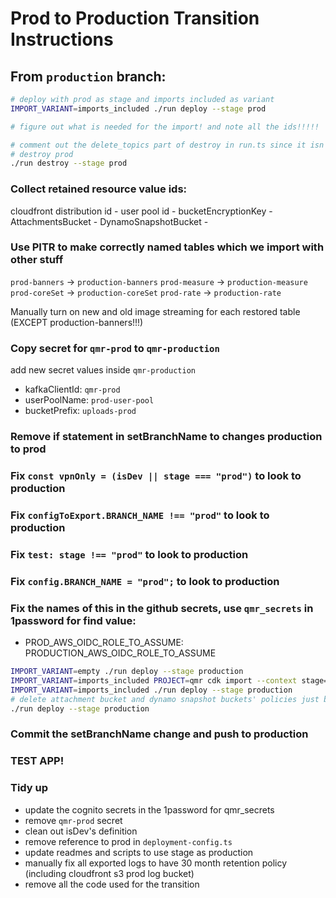 # Prod to Production Transition Instructions

## From `production` branch:

```sh
# deploy with prod as stage and imports included as variant
IMPORT_VARIANT=imports_included ./run deploy --stage prod

# figure out what is needed for the import! and note all the ids!!!!!

# comment out the delete_topics part of destroy in run.ts since it isn't going to exist for prod/production
# destroy prod
./run destroy --stage prod
```

### Collect retained resource value ids:

cloudfront distribution id -
user pool id -
bucketEncryptionKey -
AttachmentsBucket -
DynamoSnapshotBucket -

### Use PITR to make correctly named tables which we import with other stuff

`prod-banners` -> `production-banners`
`prod-measure` -> `production-measure`
`prod-coreSet` -> `production-coreSet`
`prod-rate` -> `production-rate`

Manually turn on new and old image streaming for each restored table (EXCEPT production-banners!!!)

### Copy secret for `qmr-prod` to `qmr-production`

add new secret values inside `qmr-production`

- kafkaClientId: `qmr-prod`
- userPoolName: `prod-user-pool`
- bucketPrefix: `uploads-prod`

### Remove if statement in setBranchName to changes production to prod

### Fix `const vpnOnly = (isDev || stage === "prod")` to look to production

### Fix `configToExport.BRANCH_NAME !== "prod"` to look to production

### Fix `test: stage !== "prod"` to look to production

### Fix `config.BRANCH_NAME = "prod";` to look to production

### Fix the names of this in the github secrets, use `qmr_secrets` in 1password for find value:

- PROD_AWS_OIDC_ROLE_TO_ASSUME: PRODUCTION_AWS_OIDC_ROLE_TO_ASSUME

```sh
IMPORT_VARIANT=empty ./run deploy --stage production
IMPORT_VARIANT=imports_included PROJECT=qmr cdk import --context stage=production --force
IMPORT_VARIANT=imports_included ./run deploy --stage production
# delete attachment bucket and dynamo snapshot buckets' policies just before deploying
./run deploy --stage production
```

### Commit the setBranchName change and push to production

### TEST APP!

### Tidy up

- update the cognito secrets in the 1password for qmr_secrets
- remove `qmr-prod` secret
- clean out isDev's definition
- remove reference to prod in `deployment-config.ts`
- update readmes and scripts to use stage as production
- manually fix all exported logs to have 30 month retention policy (including cloudfront s3 prod log bucket)
- remove all the code used for the transition
